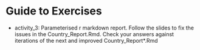# Guide to Exercises
* activity_3: Parameterised r markdown report. Follow the slides to fix the issues in the Country_Report.Rmd. Check your answers against iterations of the next and improved Country_Report*.Rmd